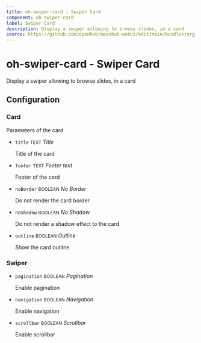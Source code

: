 ```yaml
---
title: oh-swiper-card - Swiper Card
component: oh-swiper-card
label: Swiper Card
description: Display a swiper allowing to browse slides, in a card
source: https://github.com/openhab/openhab-webui/edit/main/bundles/org.openhab.ui/doc/components/oh-swiper-card.md
---
```


# oh-swiper-card - Swiper Card

<!-- GENERATED componentDescription -->
Display a swiper allowing to browse slides, in a card
<!-- GENERATED /componentDescription -->

## Configuration

<!-- GENERATED props -->

### Card

Parameters of the card


- `title` <small>TEXT</small> _Title_

  Title of the card

- `footer` <small>TEXT</small> _Footer text_

  Footer of the card

- `noBorder` <small>BOOLEAN</small> _No Border_

  Do not render the card border

- `noShadow` <small>BOOLEAN</small> _No Shadow_

  Do not render a shadow effect to the card

- `outline` <small>BOOLEAN</small> _Outline_

  Show the card outline

### Swiper


- `pagination` <small>BOOLEAN</small> _Pagination_

  Enable pagination

- `navigation` <small>BOOLEAN</small> _Navigation_

  Enable navigation

- `scrollbar` <small>BOOLEAN</small> _Scrollbar_

  Enable scrollbar

<!-- GENERATED /props -->
